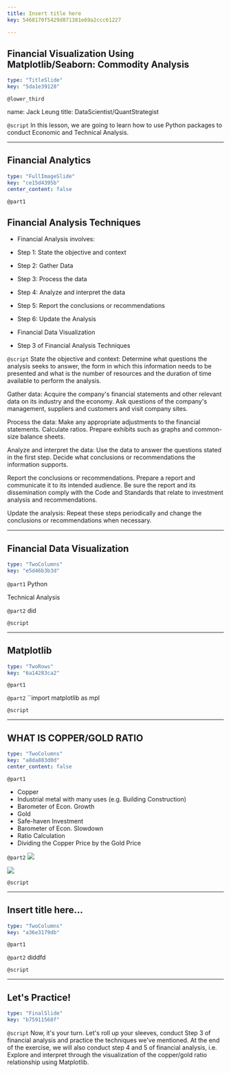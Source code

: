 ```yaml
---
title: Insert title here
key: 5468170f5429d871381e69a2ccc61227

---
```

## Financial Visualization Using Matplotlib/Seaborn: Commodity Analysis

```yaml
type: "TitleSlide"
key: "5da1e39128"
```

`@lower_third`

name: Jack Leung
title: DataScientist/QuantStrategist


`@script`
In this lesson, we are going to learn how to use Python packages to conduct Economic and Technical Analysis.


---
## Financial Analytics

```yaml
type: "FullImageSlide"
key: "ce15d4395b"
center_content: false
```

`@part1`
## Financial Analysis Techniques

- Financial Analysis involves:
 - Step 1: State the objective and context

 - Step 2: Gather Data

 - Step 3: Process the data

 - Step 4: Analyze and interpret the data

 - Step 5: Report the conclusions or recommendations

 - Step 6: Update the Analysis

- Financial Data Visualization
 - Step 3 of Financial Analysis Techniques


`@script`
State the objective and context: Determine what questions the analysis seeks to answer, the form in which this information needs to be presented and what is the number of resources and the duration of time available to perform the analysis.

Gather data: Acquire the company's financial statements and other relevant data on its industry and the economy. Ask questions of the company's management, suppliers and customers and visit company sites.

Process the data: Make any appropriate adjustments to the financial statements. Calculate ratios. Prepare exhibits such as graphs and common-size balance sheets.

Analyze and interpret the data: Use the data to 
answer the questions stated in the first step. Decide what conclusions or recommendations the information supports.

Report the conclusions or recommendations. Prepare a report and communicate it to its intended audience. Be sure the report and its dissemination comply with the Code and Standards that relate to investment analysis and recommendations.

Update the analysis: Repeat these steps periodically and change the conclusions or recommendations when necessary.


---
## Financial Data Visualization

```yaml
type: "TwoColumns"
key: "e5d46b3b3d"
```

`@part1`
Python 

Technical Analysis


`@part2`
did


`@script`



---
## Matplotlib

```yaml
type: "TwoRows"
key: "6a14283ca2"
```

`@part1`



`@part2`
``import matplotlib as mpl


`@script`



---
## WHAT IS COPPER/GOLD RATIO

```yaml
type: "TwoColumns"
key: "a8da883d0d"
center_content: false
```

`@part1`
- Copper
 - Industrial metal with many uses (e.g. Building Construction)
 - Barometer of Econ. Growth
- Gold
 - Safe-haven Investment
 - Barometer of Econ. Slowdown 
- Ratio Calculation
 - Dividing the Copper Price by the Gold Price


`@part2`
![](https://a57.foxnews.com/static.foxnews.com/foxnews.com/content/uploads/2018/09/918/516/ea8469a3-goldbars.jpg?ve=1&tl=1)

![](https://fortmyers.floridaweekly.com/wp-content/uploads/images/2018-01-03/25p1.jpg)


`@script`



---
## Insert title here...

```yaml
type: "TwoColumns"
key: "a36e3179db"
```

`@part1`



`@part2`
diddfd


`@script`



---
## Let's Practice!

```yaml
type: "FinalSlide"
key: "b75911568f"
```

`@script`
Now, it's your turn. Let's roll up your sleeves, conduct Step 3 of financial analysis and practice the techniques we've mentioned. At the end of the exercise, we will also conduct step 4 and 5 of financial analysis, i.e. Explore and interpret through the visualization of the copper/gold ratio relationship using Matplotlib.

